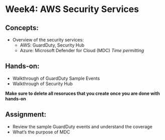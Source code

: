 # Week4: AWS Security Services

## Concepts:
* Overview of the security services:
  * AWS: GuardDuty, Security Hub
  * Azure: Microsoft Defender for Cloud (MDC) *Time permitting* 
  
## Hands-on:
- Walkthrough of GuardDuty Sample Events
- Walkthrough of Security Hub

**Make sure to delete all resoruces that you create once you are done with hands-on**

## Assignment:
- Review the sample GuardDuty events and understand the coverage
- What’s the purpose of MDC